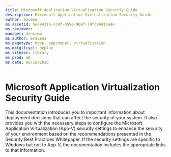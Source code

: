 ```yaml
---
title: Microsoft Application Virtualization Security Guide
description: Microsoft Application Virtualization Security Guide
author: eavena
ms.assetid: 5e794316-cc4f-459e-90ef-79fc9841ba4e
ms.reviewer: 
manager: dansimp
ms.author: eravena
ms.pagetype: mdop, appcompat, virtualization
ms.mktglfcycl: deploy
ms.sitesec: library
ms.prod: w8
ms.date: 06/16/2016
---
```



# Microsoft Application Virtualization Security Guide


This documentation introduces you to important information about deployment decisions that can affect the security of your system. It also provides you with the necessary steps to configure the Microsoft Application Virtualization (App-V) security settings to enhance the security of your environment based on the recommendations presented in the Security Best Practices Whitepaper. If the security settings are specific to Windows but not to App-V, the documentation includes the appropriate links to that information.

 

 





